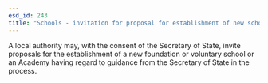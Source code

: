 ```yaml
---
esd_id: 243
title: "Schools - invitation for proposal for establishment of new school"
---
```


A local authority may, with the consent of the Secretary of State, invite proposals for the establishment of a new foundation or voluntary school or an Academy having regard to guidance from the Secretary of State in the process.

